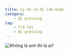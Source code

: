 ```yaml
---
title: Lý do cá đi làm muộn
category: 
    - Bị pressing
tag:
    - Trả lời
    - Bị pressing
---
```

![Không là anh thì là ai?](/ly-do-ca-di-lam-muon.jpg "Không là anh thì là ai?")
